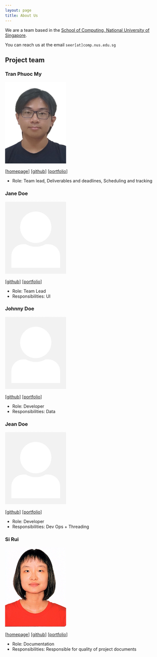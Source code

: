 ```yaml
---
layout: page
title: About Us
---
```


We are a team based in the [School of Computing, National University of Singapore](https://www.comp.nus.edu.sg).

You can reach us at the email `seer[at]comp.nus.edu.sg`

## Project team

### Tran Phuoc My

<img src="images/trpmy.png" width="200px">

[[homepage](http://www.comp.nus.edu.sg/~trpmy)]
[[github](https://github.com/trpmy)]
[[portfolio](team/trpmy.md)]

* Role: Team lead, Deliverables and deadlines, Scheduling and tracking

### Jane Doe

<img src="images/johndoe.png" width="200px">

[[github](http://github.com/johndoe)]
[[portfolio](team/johndoe.md)]

* Role: Team Lead
* Responsibilities: UI

### Johnny Doe

<img src="images/johndoe.png" width="200px">

[[github](http://github.com/johndoe)] [[portfolio](team/johndoe.md)]

* Role: Developer
* Responsibilities: Data

### Jean Doe

<img src="images/johndoe.png" width="200px">

[[github](http://github.com/johndoe)]
[[portfolio](team/johndoe.md)]

* Role: Developer
* Responsibilities: Dev Ops + Threading

### Si Rui

<img src="images/beginner-web-developer.png" width="200px">

[[homepage](http://www.comp.nus.edu.sg/~damithch)]
[[github](http://github.com/beginner-web-developer)]
[[portfolio](team/beginner-web-developer.md)]

* Role: Documentation
* Responsibilities: Responsible for quality of project documents
